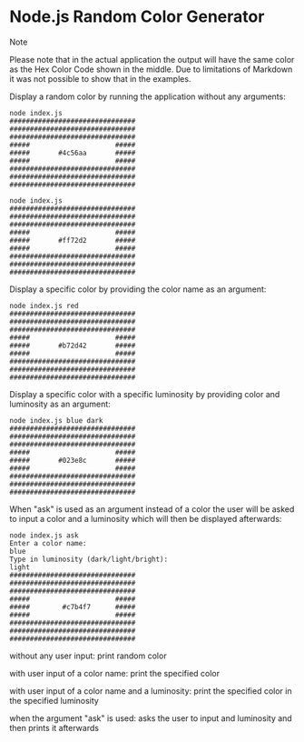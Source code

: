 # Node.js Random Color Generator

> [!NOTE]
> Please note that in the actual application the output will have the same color as the Hex Color Code shown in the middle. Due to limitations of Markdown it was not possible to show that in the examples.

Display a random color by running the application without any arguments:

```
node index.js
###############################
###############################
###############################
#####                     #####
#####       #4c56aa       #####
#####                     #####
###############################
###############################
###############################

node index.js
###############################
###############################
###############################
#####                     #####
#####       #ff72d2       #####
#####                     #####
###############################
###############################
###############################
```

Display a specific color by providing the color name as an argument:

```
node index.js red
###############################
###############################
###############################
#####                     #####
#####       #b72d42       #####
#####                     #####
###############################
###############################
###############################
```

Display a specific color with a specific luminosity by providing color and luminosity as an argument:

```
node index.js blue dark
###############################
###############################
###############################
#####                     #####
#####       #023e8c       #####
#####                     #####
###############################
###############################
###############################
```

When "ask" is used as an argument instead of a color the user will be asked to input a color and a luminosity which will then be displayed afterwards:

```
node index.js ask
Enter a color name:
blue
Type in luminosity (dark/light/bright):
light
###############################
###############################
###############################
#####                     #####
#####        #c7b4f7      #####
#####                     #####
###############################
###############################
###############################
```

without any user input: print random color

with user input of a color name: print the specified color

with user input of a color name and a luminosity: print the specified color in the specified luminosity

when the argument "ask" is used: asks the user to input and luminosity and then prints it afterwards
